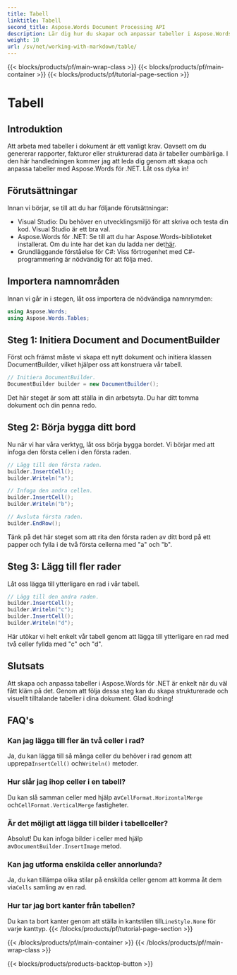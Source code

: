 ```yaml
---
title: Tabell
linktitle: Tabell
second_title: Aspose.Words Document Processing API
description: Lär dig hur du skapar och anpassar tabeller i Aspose.Words för .NET med denna steg-för-steg-guide. Perfekt för att skapa strukturerade och visuellt tilltalande dokument.
weight: 10
url: /sv/net/working-with-markdown/table/
---
```


{{< blocks/products/pf/main-wrap-class >}}
{{< blocks/products/pf/main-container >}}
{{< blocks/products/pf/tutorial-page-section >}}

# Tabell

## Introduktion

Att arbeta med tabeller i dokument är ett vanligt krav. Oavsett om du genererar rapporter, fakturor eller strukturerad data är tabeller oumbärliga. I den här handledningen kommer jag att leda dig genom att skapa och anpassa tabeller med Aspose.Words för .NET. Låt oss dyka in!

## Förutsättningar

Innan vi börjar, se till att du har följande förutsättningar:

- Visual Studio: Du behöver en utvecklingsmiljö för att skriva och testa din kod. Visual Studio är ett bra val.
-  Aspose.Words för .NET: Se till att du har Aspose.Words-biblioteket installerat. Om du inte har det kan du ladda ner det[här](https://releases.aspose.com/words/net/).
- Grundläggande förståelse för C#: Viss förtrogenhet med C#-programmering är nödvändig för att följa med.

## Importera namnområden

Innan vi går in i stegen, låt oss importera de nödvändiga namnrymden:

```csharp
using Aspose.Words;
using Aspose.Words.Tables;
```

## Steg 1: Initiera Document and DocumentBuilder

Först och främst måste vi skapa ett nytt dokument och initiera klassen DocumentBuilder, vilket hjälper oss att konstruera vår tabell.

```csharp
// Initiera DocumentBuilder.
DocumentBuilder builder = new DocumentBuilder();
```

Det här steget är som att ställa in din arbetsyta. Du har ditt tomma dokument och din penna redo.

## Steg 2: Börja bygga ditt bord

Nu när vi har våra verktyg, låt oss börja bygga bordet. Vi börjar med att infoga den första cellen i den första raden.

```csharp
// Lägg till den första raden.
builder.InsertCell();
builder.Writeln("a");

// Infoga den andra cellen.
builder.InsertCell();
builder.Writeln("b");

// Avsluta första raden.
builder.EndRow();
```

Tänk på det här steget som att rita den första raden av ditt bord på ett papper och fylla i de två första cellerna med "a" och "b".

## Steg 3: Lägg till fler rader

Låt oss lägga till ytterligare en rad i vår tabell.

```csharp
// Lägg till den andra raden.
builder.InsertCell();
builder.Writeln("c");
builder.InsertCell();
builder.Writeln("d");
```

Här utökar vi helt enkelt vår tabell genom att lägga till ytterligare en rad med två celler fyllda med "c" och "d".

## Slutsats

Att skapa och anpassa tabeller i Aspose.Words för .NET är enkelt när du väl fått kläm på det. Genom att följa dessa steg kan du skapa strukturerade och visuellt tilltalande tabeller i dina dokument. Glad kodning!

## FAQ's

### Kan jag lägga till fler än två celler i rad?
 Ja, du kan lägga till så många celler du behöver i rad genom att upprepa`InsertCell()` och`Writeln()` metoder.

### Hur slår jag ihop celler i en tabell?
 Du kan slå samman celler med hjälp av`CellFormat.HorizontalMerge` och`CellFormat.VerticalMerge` fastigheter.

### Är det möjligt att lägga till bilder i tabellceller?
 Absolut! Du kan infoga bilder i celler med hjälp av`DocumentBuilder.InsertImage` metod.

### Kan jag utforma enskilda celler annorlunda?
 Ja, du kan tillämpa olika stilar på enskilda celler genom att komma åt dem via`Cells` samling av en rad.

### Hur tar jag bort kanter från tabellen?
 Du kan ta bort kanter genom att ställa in kantstilen till`LineStyle.None` för varje kanttyp.
{{< /blocks/products/pf/tutorial-page-section >}}

{{< /blocks/products/pf/main-container >}}
{{< /blocks/products/pf/main-wrap-class >}}

{{< blocks/products/products-backtop-button >}}
